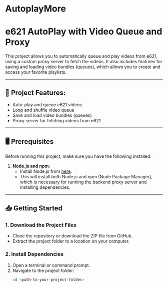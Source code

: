 # AutoplayMore
# e621 AutoPlay with Video Queue and Proxy

This project allows you to automatically queue and play videos from e621, using a custom proxy server to fetch the videos. It also includes features for saving and loading video bundles (queues), which allows you to create and access your favorite playlists.

---

## 🎯 Project Features:
- Auto-play and queue e621 videos
- Loop and shuffle video queue
- Save and load video bundles (queues)
- Proxy server for fetching videos from e621

---

## 🖥 Prerequisites

Before running this project, make sure you have the following installed:

1. **Node.js and npm**:
   - Install Node.js from [here](https://nodejs.org/).
   - This will install both Node.js and npm (Node Package Manager), which is necessary for running the backend proxy server and installing dependencies.

---

## 📥 Getting Started

### 1. Download the Project Files

- Clone the repository or download the ZIP file from GitHub.
- Extract the project folder to a location on your computer.

### 2. Install Dependencies

1. Open a terminal or command prompt.
2. Navigate to the project folder:
   ```bash
   cd <path-to-your-project-folder>

